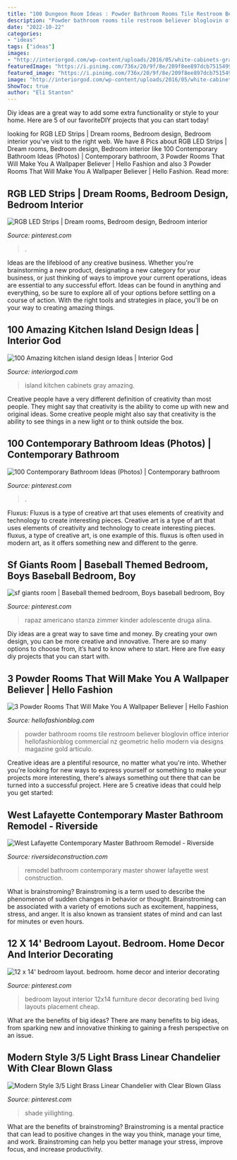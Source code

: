 ```yaml
---
title: "100 Dungeon Room Ideas : Powder Bathroom Rooms Tile Restroom Believer Bloglovin Office Interior Hellofashionblog Commercial Nz Geometric Hello Modern Via Designs Magazine Gold Artículo"
description: "Powder bathroom rooms tile restroom believer bloglovin office interior hellofashionblog commercial nz geometric hello modern via designs magazine gold artículo"
date: "2022-10-22"
categories:
- "ideas"
tags: ["ideas"]
images:
- "http://interiorgod.com/wp-content/uploads/2016/05/white-cabinets-gray-island.jpg"
featuredImage: "https://i.pinimg.com/736x/20/9f/8e/209f8ee897dcb7515499c1427cdeff96.jpg"
featured_image: "https://i.pinimg.com/736x/20/9f/8e/209f8ee897dcb7515499c1427cdeff96.jpg"
image: "http://interiorgod.com/wp-content/uploads/2016/05/white-cabinets-gray-island.jpg"
ShowToc: true
author: "Eli Stanton"
---
```



Diy ideas are a great way to add some extra functionality or style to your home. Here are 5 of our favoriteDIY projects that you can start today!

	

		
looking for RGB LED Strips | Dream rooms, Bedroom design, Bedroom interior you've visit to the right web. We have 8 Pics about RGB LED Strips | Dream rooms, Bedroom design, Bedroom interior like 100 Contemporary Bathroom Ideas (Photos) | Contemporary bathroom, 3 Powder Rooms That Will Make You A Wallpaper Believer | Hello Fashion and also 3 Powder Rooms That Will Make You A Wallpaper Believer | Hello Fashion. Read more:
		
    
## RGB LED Strips | Dream Rooms, Bedroom Design, Bedroom Interior

<img loading=lazy src="https://i.pinimg.com/736x/e3/17/7c/e3177cd06e28c33500f7464a7eaf8f62.jpg" onerror="this.onerror=null;this.src='https://tse2.mm.bing.net/th?id=OIP.NZNVcMqWoEbbGnN7JeHa9gHaHa&amp;pid=15.1';" alt="RGB LED Strips | Dream rooms, Bedroom design, Bedroom interior">

_Source: pinterest.com_

>. 

	

Ideas are the lifeblood of any creative business. Whether you're brainstorming a new product, designating a new category for your business, or just thinking of ways to improve your current operations, ideas are essential to any successful effort. Ideas can be found in anything and everything, so be sure to explore all of your options before settling on a course of action. With the right tools and strategies in place, you'll be on your way to creating amazing things.

    
## 100 Amazing Kitchen Island Design Ideas | Interior God

<img loading=lazy src="http://interiorgod.com/wp-content/uploads/2016/05/white-cabinets-gray-island.jpg" onerror="this.onerror=null;this.src='https://tse4.mm.bing.net/th?id=OIP.hhRgtEgHND7MLwaNHIix8QHaJ3&amp;pid=15.1';" alt="100 Amazing kitchen island design Ideas | Interior God">

_Source: interiorgod.com_

>island kitchen cabinets gray amazing. 

	

Creative people have a very different definition of creativity than most people. They might say that creativity is the ability to come up with new and original ideas. Some creative people might also say that creativity is the ability to see things in a new light or to think outside the box.

    
## 100 Contemporary Bathroom Ideas (Photos) | Contemporary Bathroom

<img loading=lazy src="https://i.pinimg.com/736x/20/9f/8e/209f8ee897dcb7515499c1427cdeff96.jpg" onerror="this.onerror=null;this.src='https://tse4.mm.bing.net/th?id=OIP.L0FWLFNAGhzj2DSOuSx-mwHaLG&amp;pid=15.1';" alt="100 Contemporary Bathroom Ideas (Photos) | Contemporary bathroom">

_Source: pinterest.com_

>. 

	

Fluxus: Fluxus is a type of creative art that uses elements of creativity and technology to create interesting pieces.
Creative art is a type of art that uses elements of creativity and technology to create interesting pieces. fluxus, a type of creative art, is one example of this. fluxus is often used in modern art, as it offers something new and different to the genre.

    
## Sf Giants Room | Baseball Themed Bedroom, Boys Baseball Bedroom, Boy

<img loading=lazy src="https://i.pinimg.com/736x/e4/e0/ef/e4e0ef33beda317a45c0350756e45426.jpg" onerror="this.onerror=null;this.src='https://tse4.mm.bing.net/th?id=OIP.9pO-saGaXvT2SxU4KkC4QAHaLI&amp;pid=15.1';" alt="sf giants room | Baseball themed bedroom, Boys baseball bedroom, Boy">

_Source: pinterest.com_

>rapaz americano stanza zimmer kinder adolescente druga alina. 

	

Diy ideas are a great way to save time and money. By creating your own design, you can be more creative and innovative. There are so many options to choose from, it’s hard to know where to start. Here are five easy diy projects that you can start with.

    
## 3 Powder Rooms That Will Make You A Wallpaper Believer | Hello Fashion

<img loading=lazy src="https://www.hellofashionblog.com/wp-content/uploads/2016/04/wallpaper1.jpg" onerror="this.onerror=null;this.src='https://tse1.mm.bing.net/th?id=OIP.QxOJ5s0sK4FH2BxWLqSeJAHaLH&amp;pid=15.1';" alt="3 Powder Rooms That Will Make You A Wallpaper Believer | Hello Fashion">

_Source: hellofashionblog.com_

>powder bathroom rooms tile restroom believer bloglovin office interior hellofashionblog commercial nz geometric hello modern via designs magazine gold artículo. 

	

Creative ideas are a plentiful resource, no matter what you're into. Whether you're looking for new ways to express yourself or something to make your projects more interesting, there's always something out there that can be turned into a successful project. Here are 5 creative ideas that could help you get started: 

    
## West Lafayette Contemporary Master Bathroom Remodel - Riverside

<img loading=lazy src="https://www.riversideconstruction.com/wp-content/uploads/2016/08/Cibuta-West-Lafayette-Contemporary-Shower-Remodel-3.jpg" onerror="this.onerror=null;this.src='https://tse3.mm.bing.net/th?id=OIP.FIQ_0nJ87lBOlxhaWH_vyQHaLH&amp;pid=15.1';" alt="West Lafayette Contemporary Master Bathroom Remodel - Riverside">

_Source: riversideconstruction.com_

>remodel bathroom contemporary master shower lafayette west construction. 

	

What is brainstroming?
Brainstroming is a term used to describe the phenomenon of sudden changes in behavior or thought. Brainstroming can be associated with a variety of emotions such as excitement, happiness, stress, and anger. It is also known as transient states of mind and can last for minutes or even hours.

    
## 12 X 14&#039; Bedroom Layout. Bedroom. Home Decor And Interior Decorating

<img loading=lazy src="https://i.pinimg.com/736x/98/13/de/9813de0d4b6565bca8d55aad38aefc3f.jpg" onerror="this.onerror=null;this.src='https://tse4.mm.bing.net/th?id=OIP.YiavIIhBscbDclsJkw6AKgHaE8&amp;pid=15.1';" alt="12 x 14&#039; bedroom layout. bedroom. home decor and interior decorating">

_Source: pinterest.com_

>bedroom layout interior 12x14 furniture decor decorating bed living layouts placement cheap. 

	

What are the benefits of big ideas?
There are many benefits to big ideas, from sparking new and innovative thinking to gaining a fresh perspective on an issue.

    
## Modern Style 3/5 Light Brass Linear Chandelier With Clear Blown Glass

<img loading=lazy src="https://i.pinimg.com/736x/8d/34/ee/8d34ee651dda77271f18c63a163c2075.jpg" onerror="this.onerror=null;this.src='https://tse4.mm.bing.net/th?id=OIP._irwneJPugJ-FhquqTt1QgHaHa&amp;pid=15.1';" alt="Modern Style 3/5 Light Brass Linear Chandelier with Clear Blown Glass">

_Source: pinterest.com_

>shade yiilighting. 

	

What are the benefits of brainstroming?
Brainstroming is a mental practice that can lead to positive changes in the way you think, manage your time, and work. Brainstroming can help you better manage your stress, improve focus, and increase productivity.

